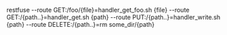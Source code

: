restfuse
   --route GET:/foo/{file}=handler_get_foo.sh {file}
   --route GET:/{path..}=handler_get.sh {path}
   --route PUT:/{path..}=handler_write.sh {path}
   --route DELETE:/{path..}=rm some_dir/{path}
